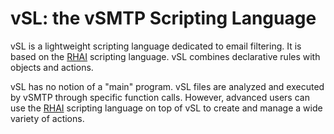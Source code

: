 # vSL: the vSMTP Scripting Language

vSL is a lightweight scripting language dedicated to email filtering. It is based on the [RHAI] scripting language. vSL combines declarative rules with objects and actions.

[RHAI]: (https://rhai.rs/)

vSL has no notion of a "main" program. vSL files are analyzed and executed by vSMTP through specific function calls. However, advanced users can use the [RHAI] scripting language on top of vSL to create and manage a wide variety of actions.

